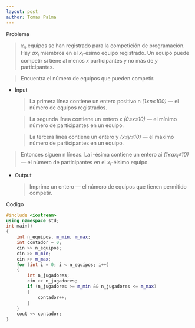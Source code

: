 ```yaml
---
layout: post
author: Tomas Palma
---
```


Problema
> *x<sub>n</sub>* equipos se han registrado para la competición de programación. Hay *ax<sub>i</sub>* miembros en el *x<sub>i</sub>*-ésimo equipo registrado. Un equipo puede competir si tiene al menos *x* participantes y no más de *y* participantes.

> Encuentra el número de equipos que pueden competir.

- Input
    
    > La primera línea contiene un entero positivo n *(1≤n≤100)* — el número de equipos registrados.

    > La segunda línea contiene un entero x *(0≤x≤10)* — el mínimo número de participantes en un equipo.

    > La tercera línea contiene un entero y *(x≤y≤10)* — el máximo número de participantes en un equipo.

> Entonces siguen n líneas. La i-ésima contiene un entero ai *(1≤ax<sub>i</sub>≤10)* — el número de participantes en el *x<sub>i</sub>*-éisimo equipo.

- Output
    > Imprime un entero — el número de equipos que tienen permitido competir.


Codigo
```cpp
#include <iostream>
using namespace std;
int main()
{
    int n_equipos, m_min, m_max;
    int contador = 0;
    cin >> n_equipos;
    cin >> m_min;
    cin >> m_max;
    for (int i = 0; i < n_equipos; i++)
    {
        int n_jugadores;
        cin >> n_jugadores;
        if (n_jugadores >= m_min && n_jugadores <= m_max)
        {
            contador++;
        }
    }
    cout << contador;
}
```